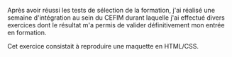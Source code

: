 Après avoir réussi les tests de sélection de la formation, j'ai réalisé une semaine d'intégration au sein du CEFIM durant laquelle j'ai effectué divers exercices dont le résultat m'a permis de valider définitivement mon entrée en formation.

Cet exercice consistait à reproduire une maquette en HTML/CSS.
